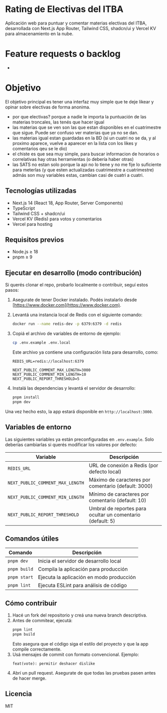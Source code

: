 # Rating de Electivas del ITBA

Aplicación web para puntuar y comentar materias electivas del ITBA, desarrollada
con Next.js App Router, Tailwind CSS, shadcn/ui y Vercel KV para almacenamiento
en la nube.

# Feature requests o backlog

-

# Objetivo

El objetivo principal es tener una interfaz muy simple que te deje likear y
opinar sobre electivas de forma anonima.

- por que electivas? porque a nadie le importa la puntuación de las materias
  troncales, las tenés que hacer igual
- las materias que se ven son las que estan disponibles en el cuatrimestre que
  sigue. Puede ser confuso ver materias que ya no se dan.
- las materias igual estan guardadas en la BD (si un cuatri no se da, y al
  proximo aparece, vuelve a aparecer en la lista con los likes y comentarios qeu
  se le dio)
- el chiste es que sea muy simple, para buscar informacion de horarios o
  correlativas hay otras herramientas (o debería haber otras)
- las SATS no estan solo porque la api no lo tiene y no me fije lo suficiente
  para meterlas (y que esten actualizadas cuatrimestre a cuatrimestre) admás son
  muy variables estas, cambian casi de cuatri a cuatri.

## Tecnologías utilizadas

- Next.js 14 (React 18, App Router, Server Components)
- TypeScript
- Tailwind CSS + shadcn/ui
- Vercel KV (Redis) para votos y comentarios
- Vercel para hosting

## Requisitos previos

- Node.js ≥ 18
- pnpm ≥ 9

## Ejecutar en desarrollo (modo contribución)

Si querés clonar el repo, probarlo localmente o contribuir, seguí estos pasos:

1. Asegurate de tener Docker instalado. Podés instalarlo desde
   [https://www.docker.com](https://www.docker.com).
2. Levantá una instancia local de Redis con el siguiente comando:

   ```bash
   docker run --name redis-dev -p 6379:6379 -d redis
   ```

3. Copiá el archivo de variables de entorno de ejemplo:

   ```bash
   cp .env.example .env.local
   ```

   Este archivo ya contiene una configuración lista para desarrollo, como:

   ```env
   REDIS_URL=redis://localhost:6379

   NEXT_PUBLIC_COMMENT_MAX_LENGTH=3000
   NEXT_PUBLIC_COMMENT_MIN_LENGTH=10
   NEXT_PUBLIC_REPORT_THRESHOLD=5
   ```

4. Instalá las dependencias y levantá el servidor de desarrollo:

   ```bash
   pnpm install
   pnpm dev
   ```

Una vez hecho esto, la app estará disponible en `http://localhost:3000`.

## Variables de entorno

Las siguientes variables ya están preconfiguradas en `.env.example`. Solo
deberías cambiarlas si querés modificar los valores por defecto:

| Variable                         | Descripción                                                |
| -------------------------------- | ---------------------------------------------------------- |
| `REDIS_URL`                      | URL de conexión a Redis (por defecto local)                |
| `NEXT_PUBLIC_COMMENT_MAX_LENGTH` | Máximo de caracteres por comentario (default: 3000)        |
| `NEXT_PUBLIC_COMMENT_MIN_LENGTH` | Mínimo de caracteres por comentario (default: 10)          |
| `NEXT_PUBLIC_REPORT_THRESHOLD`   | Umbral de reportes para ocultar un comentario (default: 5) |

## Comandos útiles

| Comando      | Descripción                              |
| ------------ | ---------------------------------------- |
| `pnpm dev`   | Inicia el servidor de desarrollo local   |
| `pnpm build` | Compila la aplicación para producción    |
| `pnpm start` | Ejecuta la aplicación en modo producción |
| `pnpm lint`  | Ejecuta ESLint para análisis de código   |

## Cómo contribuir

1. Hacé un fork del repositorio y creá una nueva branch descriptiva.
2. Antes de commitear, ejecutá:
   ```bash
   pnpm lint
   pnpm build
   ```
   Esto asegura que el código siga el estilo del proyecto y que la app compile
   correctamente.
3. Usá mensajes de commit con formato convencional. Ejemplo:
   ```
   feat(vote): permitir deshacer dislike
   ```
4. Abrí un pull request. Asegurate de que todas las pruebas pasen antes de hacer
   merge.

## Licencia

MIT
